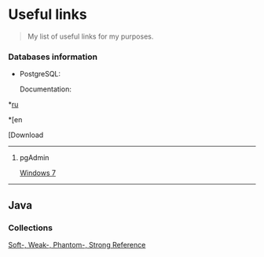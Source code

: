 # Useful links
>My list of useful links for my purposes.


### Databases information
* PostgreSQL:
   
   Documentation:

*[ru](https://postgrespro.ru/docs/postgresql)

*[en


   [Download

***

1. pgAdmin


   [Windows 7](https://www.postgresql.org/ftp/pgadmin/pgadmin4/v4.30/windows/)
   
***

## Java

### Collections
[Soft-, Weak-, Phantom-, Strong Reference](https://habr.com/ru/post/169883/)
